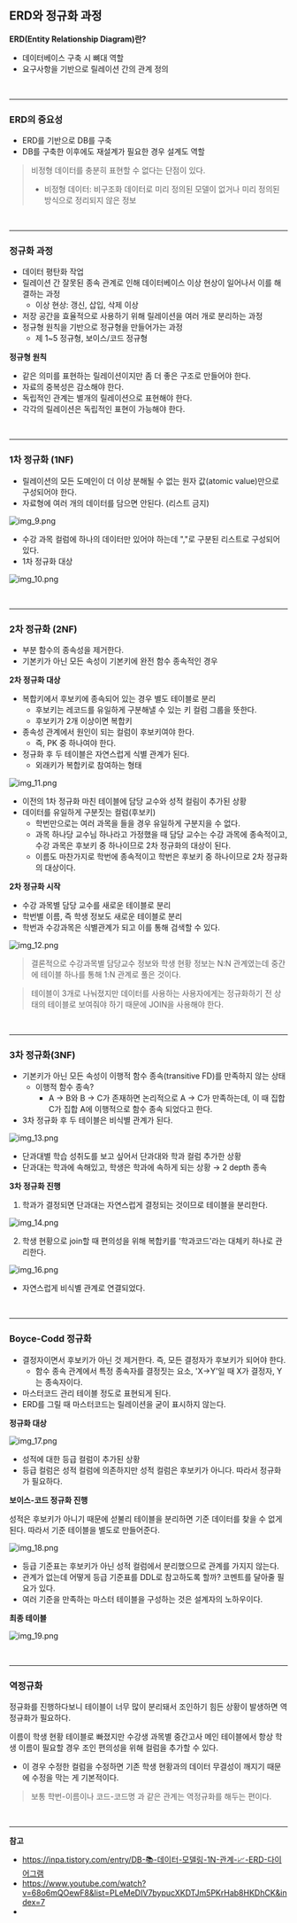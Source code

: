 ## ERD와 정규화 과정

**ERD(Entity Relationship Diagram)란?**

- 데이터베이스 구축 시 뼈대 역할
- 요구사항을 기반으로 릴레이션 간의 관계 정의

<br/>

---

### ERD의 중요성

- ERD를 기반으로 DB를 구축
- DB를 구축한 이후에도 재설계가 필요한 경우 설계도 역할

> 비정형 데이터를 충분히 표현할 수 없다는 단점이 있다.
> - 비정형 데이터: 비구조화 데이터로 미리 정의된 모델이 없거나 미리 정의된 방식으로 정리되지 않은 정보

<br/>

---

### 정규화 과정

- 데이터 평탄화 작업
- 릴레이션 간 잘못된 종속 관계로 인해 데이터베이스 이상 현상이 일어나서 이를 해결하는 과정
  - 이상 현상: 갱신, 삽입, 삭제 이상
- 저장 공간을 효율적으로 사용하기 위해 릴레이션을 여러 개로 분리하는 과정
- 정규형 원칙을 기반으로 정규형을 만들어가는 과정
  - 제 1~5 정규형, 보이스/코드 정규형

**정규형 원칙**

- 같은 의미를 표현하는 릴레이션이지만 좀 더 좋은 구조로 만들어야 한다.
- 자료의 중복성은 감소해야 한다.
- 독립적인 관계는 별개의 릴레이션으로 표현해야 한다.
- 각각의 릴레이션은 독립적인 표현이 가능해야 한다.


<br/>

---

### 1차 정규화 (1NF)

- 릴레이션의 모든 도메인이 더 이상 분해될 수 없는 원자 값(atomic value)만으로 구성되어야 한다.
- 자료형에 여러 개의 데이터를 담으면 안된다. (리스트 금지)


![img_9.png](img_9.png)

- 수강 과목 컬럼에 하나의 데이터만 있어야 하는데 ","로 구분된 리스트로 구성되어 있다.
- 1차 정규화 대상

![img_10.png](img_10.png)

<br/>

---

### 2차 정규화 (2NF)

- 부분 함수의 종속성을 제거한다.
- 기본키가 아닌 모든 속성이 기본키에 완전 함수 종속적인 경우

**2차 정규화 대상**

- 복합키에서 후보키에 종속되어 있는 경우 별도 테이블로 분리
  - 후보키는 레코드를 유일하게 구분해낼 수 있는 키 컬럼 그룹을 뜻한다.
  - 후보키가 2개 이상이면 복합키
- 종속성 관계에서 원인이 되는 컬럼이 후보키여야 한다.
  - 즉, PK 중 하나여야 한다.
- 정규화 후 두 테이블은 자연스럽게 식별 관계가 된다.
  - 외래키가 복합키로 참여하는 형태

![img_11.png](img_11.png)

- 이전의 1차 정규화 마친 테이블에 담당 교수와 성적 컬림이 추가된 상황
- 데이터를 유일하게 구분짓는 컬럼(후보키)
  - 학번만으로는 여러 과목을 들을 경우 유일하게 구분지을 수 없다.
  - 과목 하나당 교수님 하나라고 가정했을 때 담당 교수는 수강 과목에 종속적이고, 수강 과목은 후보키 중 하나이므로 2차 정규화의 대상이 된다. 
  - 이름도 마찬가지로 학번에 종속적이고 학번은 후보키 중 하나이므로 2차 정규화의 대상이다. 

**2차 정규화 시작**

- 수강 과목별 담당 교수를 새로운 테이블로 분리
- 학번별 이름, 즉 학생 정보도 새로운 테이블로 분리
- 학번과 수강과목은 식별관계가 되고 이를 통해 검색할 수 있다.

![img_12.png](img_12.png)

> 결론적으로 수강과목별 담당교수 정보와 학생 현황 정보는 N:N 관계였는데 중간에 테이블 하나를 통해 1:N 관계로 풀은 것이다.

> 테이블이 3개로 나눠졌지만 데이터를 사용하는 사용자에게는 정규화하기 전 상태의 테이블로 보여줘야 하기 때문에 JOIN을 사용해야 한다.


<br/>

---

### 3차 정규화(3NF)

- 기본키가 아닌 모든 속성이 이행적 함수 종속(transitive FD)를 만족하지 않는 상태
  - 이행적 함수 종속?
    - A -> B와 B -> C가 존재하면 논리적으로 A -> C가 만족하는데, 이 때 집합 C가 집합 A에 이행적으로 함수 종속 되었다고 한다.
- 3차 정규화 후 두 테이블은 비식별 관계가 된다.

![img_13.png](img_13.png)

- 단과대별 학습 성취도를 보고 싶어서 단과대와 학과 컬럼 추가한 상황
- 단과대는 학과에 속해있고, 학생은 학과에 속하게 되는 상황 → 2 depth 종속


**3차 정규화 진행**

1. 학과가 결정되면 단과대는 자연스럽게 결정되는 것이므로 테이블을 분리한다.

![img_14.png](img_14.png)

2. 학생 현황으로 join할 때 편의성을 위해 복합키를 '학과코드'라는 대체키 하나로 관리한다.

![img_16.png](img_16.png)

- 자연스럽게 비식별 관계로 연결되었다.



<br/>

---

### Boyce-Codd 정규화

- 결정자이면서 후보키가 아닌 것 제거한다. 즉, 모든 결정자가 후보키가 되어야 한다.
  - 함수 종속 관계에서 특정 종속자를 결정짓는 요소, 'X->Y'일 때 X가 결정자, Y는 종속자이다.
- 마스터코드 관리 테이블 정도로 표현되게 된다.
- ERD를 그릴 때 마스터코드는 릴레이션을 굳이 표시하지 않는다.


**정규화 대상**

![img_17.png](img_17.png)

- 성적에 대한 등급 컬럼이 추가된 상황
- 등급 컬럼은 성적 컬럼에 의존하지만 성적 컬럼은 후보키가 아니다. 따라서 정규화가 필요하다.

**보이스-코드 정규화 진행**

성적은 후보키가 아니기 때문에 섣불리 테이블을 분리하면 기준 데이터를 찾을 수 없게 된다. 따라서 기준 테이블을 별도로 만들어준다.

![img_18.png](img_18.png)

- 등급 기준표는 후보키가 아닌 성적 컬럼에서 분리했으므로 관계를 가지지 않는다.
- 관계가 없는데 어떻게 등급 기준표를 DDL로 참고하도록 할까? 코멘트를 달아줄 필요가 있다.
- 여러 기준을 만족하는 마스터 테이블을 구성하는 것은 설계자의 노하우이다.


**최종 테이블**

![img_19.png](img_19.png)


<br/>

---

### 역정규화

정규화를 진행하다보니 테이블이 너무 많이 분리돼서 조인하기 힘든 상황이 발생하면 역정규화가 필요하다. 

이름이 학생 현황 테이블로 빠졌지만 수강생 과목별 중간고사 메인 테이블에서 항상 학생 이름이 필요할 경우 조인 편의성을 위해 컬럼을 추가할 수 있다.
- 이 경우 수정한 컬럼을 수정하면 기존 학생 현황과의 데이터 무결성이 깨지기 때문에 수정을 막는 게 기본적이다. 

> 보통 학번-이름이나 코드-코드명 과 같은 관계는 역정규화를 해두는 편이다.





<br/>

---

**참고**

- https://inpa.tistory.com/entry/DB-📚-데이터-모델링-1N-관계-📈-ERD-다이어그램
- https://www.youtube.com/watch?v=68o6mQOewF8&list=PLeMeDIV7bypucXKDTJm5PKrHab8HKDhCK&index=7
- 